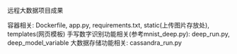 远程大数据项目成果

容器相关: Dockerfile, app.py, requirements.txt, static(上传图片存放处), templates(网页模板) 
手写数字识别功能相关(参考mnist_deep.py): deep_run.py, deep_model_variable 
大数据存储功能相关: cassandra_run.py
